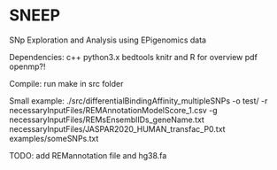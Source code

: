# SNEEP
SNp Exploration and Analysis using EPigenomics data

Dependencies:
c++ 
python3.x
bedtools
knitr and R for overview pdf
openmp?!


Compile: 
run make in src folder

Small example:
 ./src/differentialBindingAffinity_multipleSNPs -o test/ -r necessaryInputFiles/REMAnnotationModelScore_1.csv -g necessaryInputFiles/REMsEnsemblIDs_geneName.txt  necessaryInputFiles/JASPAR2020_HUMAN_transfac_P0.txt  examples/someSNPs.txt 
 
 TODO: add REMannotation file and hg38.fa
 


